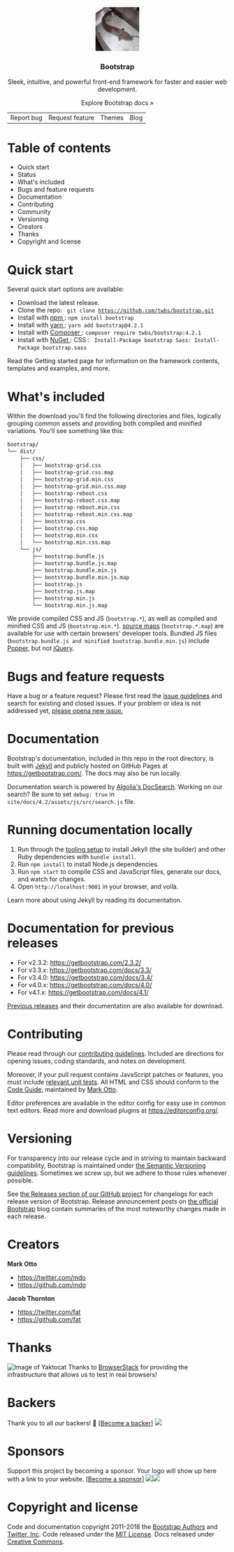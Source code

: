 <div align="center">
    <img src=./images/luon.jpg width=100px height=100px>
    <h3>Bootstrap</h3>
    <p>Sleek, intuitive, and powerful front-end framework for faster and easier web development.</p>
    <a>Explore Bootstrap docs » </a>
    <table border="0" >
        <tr > 
           <td> <a >Report bug</a></td>
           <td> <a >Request feature </a></td>
            <td><a >Themes</a></td>
            <td><a >Blog</a></td>
        </tr>
    </table>
</div>

# Table of contents
* <a>Quick start</a>
* <a>Status</a>
* <a>What's included</a>
* <a>Bugs and feature requests</a>
* <a>Documentation</a>
* <a>Contributing</a>
* <a>Community</a>
* <a>Versioning</a>
* <a>Creators</a>
* <a>Thanks</a>
* <a>Copyright and license</a>
# Quick start
Several quick start options are available:
* <a>Download the latest release.</a>
* Clone the repo: <code> git clone https://github.com/twbs/bootstrap.git </code>
* Install with [npm ](https://www.npmjs.com/): ` npm install bootstrap `
* Install with [yarn ](https://yarnpkg.com/): ` yarn add bootstrap@4.2.1 `
* Install with [Composer ](https://getcomposer.org/): ` composer require twbs/bootstrap:4.2.1 `
* Install with [NuGet ](https://www.nuget.org/): CSS : ` Install-Package bootstrap Sass: Install-Package bootstrap.sass`
<p>Read the Getting started page for information on the framework contents, templates and examples, and more.</p>

# What's included
Within the download you'll find the following directories and files, logically grouping common assets and providing both compiled and minified variations. You'll see something like this:
```
bootstrap/
└── dist/
    ├── css/
    │   ├── bootstrap-grid.css
    │   ├── bootstrap-grid.css.map
    │   ├── bootstrap-grid.min.css
    │   ├── bootstrap-grid.min.css.map
    │   ├── bootstrap-reboot.css
    │   ├── bootstrap-reboot.css.map
    │   ├── bootstrap-reboot.min.css
    │   ├── bootstrap-reboot.min.css.map
    │   ├── bootstrap.css
    │   ├── bootstrap.css.map
    │   ├── bootstrap.min.css
    │   └── bootstrap.min.css.map
    └── js/
        ├── bootstrap.bundle.js
        ├── bootstrap.bundle.js.map
        ├── bootstrap.bundle.min.js
        ├── bootstrap.bundle.min.js.map
        ├── bootstrap.js
        ├── bootstrap.js.map
        ├── bootstrap.min.js
        └── bootstrap.min.js.map
```
We provide compiled CSS and JS (`bootstrap.*`), as well as compiled and minified CSS and JS (`bootstrap.min.*`). [source maps](https://developers.google.com/web/tools/chrome-devtools/javascript/source-maps) (`bootstrap.*.map`) are available for use with certain browsers' developer tools. Bundled JS files (`bootstrap.bundle.js and minified bootstrap.bundle.min.js`) include [Popper](https://popper.js.org/), but not [jQuery](https://jquery.com/).

# Bugs and feature requests
Have a bug or a feature request? Please first read the [issue guidelines](https://github.com/twbs/bootstrap/blob/master/CONTRIBUTING.md#using-the-issue-tracker) and search for existing and closed issues. If your problem or idea is not addressed yet, [please opena new issue.](https://github.com/twbs/bootstrap/issues/new)

# Documentation
Bootstrap's documentation, included in this repo in the root directory, is built with [Jekyll](https://jekyllrb.com/) and publicly hosted on GitHub Pages at https://getbootstrap.com/. The docs may also be run locally.

Documentation search is powered by [Algolia's DocSearch](https://community.algolia.com/docsearch/). Working on our search? Be sure to set `debug: true` in `site/docs/4.2/assets/js/src/search.js` file.

# Running documentation locally
1. Run through the [tooling setup](https://getbootstrap.com/docs/4.2/getting-started/build-tools/#tooling-setup) to install Jekyll (the site builder) and other Ruby dependencies with `bundle install`.
2. Run `npm install` to install Node.js dependencies.
3. Run `npm start` to compile CSS and JavaScript files, generate our docs, and watch for changes.
4. Open `http://localhost:9001` in your browser, and voilà.

Learn more about using Jekyll by reading its documentation.

# Documentation for previous releases
* For v2.3.2: https://getbootstrap.com/2.3.2/
* For v3.3.x: https://getbootstrap.com/docs/3.3/
* For v3.4.0: https://getbootstrap.com/docs/3.4/
* For v4.0.x: https://getbootstrap.com/docs/4.0/
* For v4.1.x: https://getbootstrap.com/docs/4.1/

[Previous releases](https://github.com/twbs/bootstrap/releases) and their documentation are also available for download.

# Contributing
Please read through our [contributing guidelines](https://github.com/twbs/bootstrap/blob/master/CONTRIBUTING.md). Included are directions for opening issues, coding standards, and notes on development.

Moreover, if your pull request contains JavaScript patches or features, you must include [relevant unit tests](https://github.com/twbs/bootstrap/tree/master/js/tests). All HTML and CSS should conform to the [Code Guide](https://github.com/mdo/code-guide), maintained by [Mark Otto](https://github.com/mdo).

Editor preferences are available in the editor config for easy use in common text editors. Read more and download plugins at https://editorconfig.org/.

# Versioning

For transparency into our release cycle and in striving to maintain backward compatibility, Bootstrap is maintained under [the Semantic Versioning guidelines](https://semver.org/). Sometimes we screw up, but we adhere to those rules whenever possible.

See [the Releases section of our GitHub project](https://github.com/twbs/bootstrap/releases) for changelogs for each release version of Bootstrap. Release announcement posts on [the official Bootstrap](https://blog.getbootstrap.com/) blog contain summaries of the most noteworthy changes made in each release.

# Creators
**Mark Otto**

   * https://twitter.com/mdo
   * https://github.com/mdo

**Jacob Thornton**

  * https://twitter.com/fat
  *  https://github.com/fat

# Thanks
![Image of Yaktocat](https://camo.githubusercontent.com/60f9eba6b13f38bad02ef92c3665696845dbe501/68747470733a2f2f6c6976652e62726f77736572737461636b2e636f6d2f696d616765732f6f70656e736f757263652f62726f77736572737461636b2d6c6f676f2e737667)
Thanks to [BrowserStack](https://www.browserstack.com/) for providing the infrastructure that allows us to test in real browsers!

# Backers
Thank you to all our backers! 🙏 [[Become a backer](https://opencollective.com/bootstrap#backer)]
![](https://camo.githubusercontent.com/e6b3f13174c6a220d7a7bab7640520d118a3728a/68747470733a2f2f6f70656e636f6c6c6563746976652e636f6d2f626f6f7473747261702f6261636b6572732e7376673f77696474683d383930)

# Sponsors
Support this project by becoming a sponsor. Your logo will show up here with a link to your website. [[Become a sponsor](https://opencollective.com/bootstrap#sponsor)]
![](https://camo.githubusercontent.com/da316bb98e432449140eadfcb06fd383454ef8a6/68747470733a2f2f6f70656e636f6c6c6563746976652e636f6d2f626f6f7473747261702f73706f6e736f722f302f6176617461722e737667)![](https://camo.githubusercontent.com/541dc497f4363598d38e7f35fdcd8d4e1ea59fe7/68747470733a2f2f6f70656e636f6c6c6563746976652e636f6d2f626f6f7473747261702f73706f6e736f722f312f6176617461722e737667)

# Copyright and license
Code and documentation copyright 2011-2018 the [Bootstrap Authors](https://github.com/twbs/bootstrap/graphs/contributors) and [Twitter, Inc](https://twitter.com/). Code released under the [MIT License](https://github.com/twbs/bootstrap/blob/master/LICENSE). Docs released under [Creative Commons](https://github.com/twbs/bootstrap/blob/master/docs/LICENSE).

